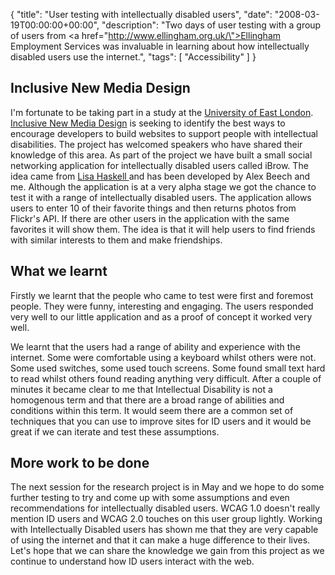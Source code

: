 {
  "title": "User testing with intellectually disabled users",
  "date": "2008-03-19T00:00:00+00:00",
  "description": "Two days of user testing with a group of users from <a href=\"http://www.ellingham.org.uk/\">Ellingham Employment Services</a> was invaluable in learning about how intellectually disabled users use the internet.",
  "tags": [
    "Accessibility"
  ]
}
## Inclusive New Media Design

I'm fortunate to be taking part in a study at the [University of East London][1]. [Inclusive New Media Design][2] is seeking to identify the best ways to encourage developers to build websites to support people with intellectual disabilities. The project has welcomed speakers who have shared their knowledge of this area. As part of the project we have built a small social networking application for intellectually disabled users called iBrow. The idea came from [Lisa Haskell ][3] and has been developed by Alex Beech and me. Although the application is at a very alpha stage we got the chance to test it with a range of intellectually disabled users. The application allows users to enter 10 of their favorite things and then returns photos from Flickr's API. If there are other users in the application with the same favorites it will show them. The idea is that it will help users to find friends with similar interests to them and make friendships.

## What we learnt

Firstly we learnt that the people who came to test were first and foremost people. They were funny, interesting and engaging. The users responded very well to our little application and as a proof of concept it worked very well.

We learnt that the users had a range of ability and experience with the internet. Some were comfortable using a keyboard whilst others were not. Some used switches, some used touch screens. Some found small text hard to read whilst others found reading anything very difficult. After a couple of minutes it became clear to me that Intellectual Disability is not a homogenous term and that there are a broad range of abilities and conditions within this term. It would seem there are a common set of techniques that you can use to improve sites for ID users and it would be great if we can iterate and test these assumptions. 

## More work to be done

The next session for the research project is in May and we hope to do some further testing to try and come up with some assumptions and even recommendations for intellectually disabled users. WCAG 1.0 doesn't really mention ID users and WCAG 2.0 touches on this user group lightly. Working with Intellectually Disabled users has shown me that they are very capable of using the internet and that it can make a huge difference to their lives. Let's hope that we can share the knowledge we gain from this project as we continue to understand how ID users interact with the web.

 [1]: http://www.uel.ac.uk/
 [2]: http://www.inclusivenewmedia.org/
 [3]: http://www.southspace.org/
